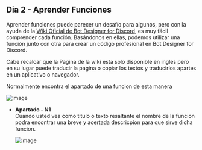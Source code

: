 ## Dia 2 - Aprender Funciones
Aprender funciones puede parecer un desafío para algunos, pero con la ayuda de la [Wiki Oficial de Bot Designer for Discord](https://nilpointer-software.github.io/bdfd-wiki/), es muy fácil comprender cada función. Basándonos en ellas, podemos utilizar una función junto con otra para crear un código profesional en Bot Designer for Discord.

Cabe recalcar que la Pagina de la wiki esta solo disponible en ingles pero en su lugar puede traducir la pagina o copiar los textos y traducirlos apartes en un aplicativo o navegador.

Normalmente encontra el apartado de una funcion de esta manera

![image](https://github.com/IzanaonYT/30D-BDFD/assets/131629841/b3aeaf9f-74c6-4072-ad60-4a5ba520e517)

- **Apartado - N1**<br>
  Cuando usted vea como titulo o texto resaltante el nombre de la funcion podra encontrar una breve y acertada descricpion para que sirve dicha funcion.

  ![image](https://github.com/IzanaonYT/30D-BDFD/assets/131629841/a8b06748-c012-46ef-8c81-55946c860cd4)

